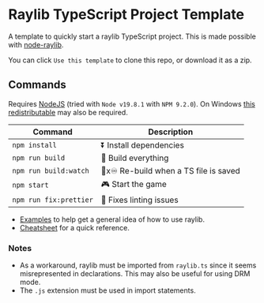 # Raylib TypeScript Project Template

A template to quickly start a raylib TypeScript project. This is made possible with [node-raylib](https://github.com/RobLoach/node-raylib).

You can click `Use this template` to clone this repo, or download it as a zip.

## Commands

Requires [NodeJS](https://nodejs.org) (tried with `Node v19.8.1` with `NPM 9.2.0`). On Windows [this redistributable](https://learn.microsoft.com/en-us/cpp/windows/latest-supported-vc-redist?view=msvc-170#visual-studio-2015-2017-2019-and-2022) may also be required.

| Command                | Description                           |
| ---------------------- | ------------------------------------- |
| `npm install`          | ⏬ Install dependencies               |
| `npm run build`        | 🔨 Build everything                   |
| `npm run build:watch`  | 🔨x♾ Re-build when a TS file is saved |
| `npm start`            | 🎮 Start the game                     |
| `npm run fix:prettier` | 💄 Fixes linting issues               |

- [Examples](https://www.raylib.com/examples.html) to help get a general idea of how to use raylib.
- [Cheatsheet](https://www.raylib.com/cheatsheet/cheatsheet.html) for a quick reference.

### Notes

- As a workaround, raylib must be imported from `raylib.ts` since it seems misrepresented in declarations. This may also be useful for using DRM mode.
- The `.js` extension must be used in import statements.
